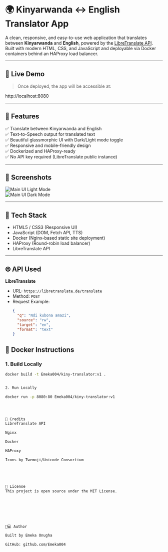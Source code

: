 # 🌍 Kinyarwanda ↔ English Translator App

A clean, responsive, and easy-to-use web application that translates between **Kinyarwanda** and **English**, powered by the [LibreTranslate API](https://libretranslate.com/). Built with modern HTML, CSS, and JavaScript and deployable via Docker containers behind an HAProxy load balancer.

---

## 🚀 Live Demo

> Once deployed, the app will be accessible at:

http://localhost:8080


---

## 🎯 Features

✅ Translate between Kinyarwanda and English  
✅ Text-to-Speech output for translated text  
✅ Beautiful glassmorphic UI with Dark/Light mode toggle  
✅ Responsive and mobile-friendly design  
✅ Dockerized and HAProxy-ready  
✅ No API key required (LibreTranslate public instance)  

---

## 📸 Screenshots

![Main UI Light Mode](screenshots/light-mode.png)  
![Main UI Dark Mode](screenshots/dark-mode.png)

---

## 🔧 Tech Stack

- HTML5 / CSS3 (Responsive UI)
- JavaScript (DOM, Fetch API, TTS)
- Docker (Nginx-based static site deployment)
- HAProxy (Round-robin load balancer)
- LibreTranslate API

---

## 🌐 API Used

**LibreTranslate**
- URL: `https://libretranslate.de/translate`
- Method: `POST`
- Request Example:
  ```json
  {
    "q": "Ndi kubona amazi",
    "source": "rw",
    "target": "en",
    "format": "text"
  }


## 🐳 Docker Instructions

### 1. Build Locally

```bash
docker build -t Emeka004/kiny-translator:v1 .


2. Run Locally

docker run -p 8080:80 Emeka004/kiny-translator:v1




🙏 Credits
LibreTranslate API

Nginx

Docker

HAProxy

Icons by Twemoji/Unicode Consortium





📜 License
This project is open source under the MIT License.







👨💻 Author

Built by Emeka Onugha

GitHub: github.com/Emeka004
